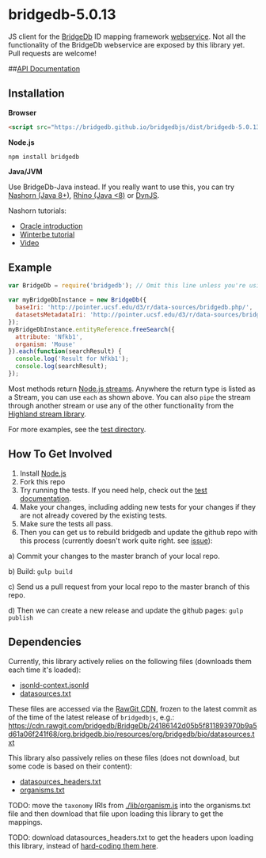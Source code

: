 bridgedb-5.0.13
===================

JS client for the [BridgeDb](http://bridgedb.org) ID mapping framework [webservice](http://bridgedb.org/wiki/BridgeWebservice/).
Not all the functionality of the BridgeDb webservice are exposed by this library yet. Pull requests are welcome!

##[API Documentation](https://bridgedb.github.io/bridgedbjs/docs/)

## Installation

**Browser**
```html
<script src="https://bridgedb.github.io/bridgedbjs/dist/bridgedb-5.0.13.min.js"></script>
```

**Node.js**
```
npm install bridgedb
```

**Java/JVM**

Use BridgeDb-Java instead. If you really want to use this, you can try [Nashorn (Java 8+)](http://openjdk.java.net/projects/nashorn/), [Rhino (Java <8)](https://developer.mozilla.org/en-US/docs/Mozilla/Projects/Rhino) or [DynJS](http://dynjs.org/).

Nashorn tutorials:
* [Oracle introduction](http://www.oracle.com/technetwork/articles/java/jf14-nashorn-2126515.html)
* [Winterbe tutorial](http://winterbe.com/posts/2014/04/05/java8-nashorn-tutorial/)
* [Video](https://www.youtube.com/watch?v=Cxyg22C5gcw)

## Example
```js
var BridgeDb = require('bridgedb'); // Omit this line unless you're using Node.js

var myBridgeDbInstance = new BridgeDb({
  baseIri: 'http://pointer.ucsf.edu/d3/r/data-sources/bridgedb.php/',
  datasetsMetadataIri: 'http://pointer.ucsf.edu/d3/r/data-sources/bridgedb-datasources.php'
});
myBridgeDbInstance.entityReference.freeSearch({
  attribute: 'Nfkb1',
  organism: 'Mouse'
}).each(function(searchResult) {
  console.log('Result for Nfkb1');
  console.log(searchResult);
});
```

Most methods return [Node.js streams](http://nodejs.org/api/stream.html). Anywhere the return type is listed as a Stream, you can use ```each``` as shown above.
You can also ```pipe``` the stream through another stream or use any of the other functionality from the [Highland stream library](http://highlandjs.org/).

For more examples, see the [test directory](https://github.com/bridgedb/bridgedbjs/tree/master/test).

## How To Get Involved

1. Install [Node.js](https://nodejs.org/)
2. Fork this repo
3. Try running the tests. If you need help, check out the [test documentation](./test/README.md).
4. Make your changes, including adding new tests for your changes if they are not already covered by the existing tests.
5. Make sure the tests all pass.
6. Then you can get us to rebuild bridgedb and update the github repo with this process (currently doesn't work quite right. see [issue](https://github.com/bridgedb/bridgedbjs/issues/3)):

  a) Commit your changes to the master branch of your local repo.

  b) Build:
    ```
    gulp build
    ```

  c) Send us a pull request from your local repo to the master branch of this repo.

  d) Then we can create a new release and update the github pages:
    ```
    gulp publish
    ```

## Dependencies

Currently, this library actively relies on the following files (downloads them each time it's loaded):

* [jsonld-context.jsonld](https://github.com/bridgedb/BridgeDb/blob/master/org.bridgedb.rdf/resources/jsonld-context.jsonld)
* [datasources.txt](https://github.com/bridgedb/BridgeDb/blob/master/org.bridgedb.bio/resources/org/bridgedb/bio/datasources.txt)

These files are accessed via the [RawGit CDN](http://rawgit.com/), frozen to the latest commit as of the time of the latest release of `bridgedbjs`, e.g.:
https://cdn.rawgit.com/bridgedb/BridgeDb/24186142d05b5f811893970b9a5d61a06f241f68/org.bridgedb.bio/resources/org/bridgedb/bio/datasources.txt

This library also passively relies on these files (does not download, but some code is based on their content):
* [datasources_headers.txt](https://github.com/bridgedb/BridgeDb/blob/master/org.bridgedb.bio/resources/org/bridgedb/bio/datasources_headers.txt)
* [organisms.txt](https://github.com/bridgedb/BridgeDb/blob/master/org.bridgedb.bio/resources/org/bridgedb/bio/organisms.txt)

TODO: move the `taxonomy` IRIs from [./lib/organism.js](https://github.com/bridgedb/bridgedbjs/blob/master/lib/organism.js#L35) into the organisms.txt file and then download that file upon loading this library to get the mappings.

TODO: download datasources_headers.txt to get the headers upon loading this library, instead of [hard-coding them here](https://github.com/bridgedb/bridgedbjs/blob/master/lib/dataset.js#L124).

